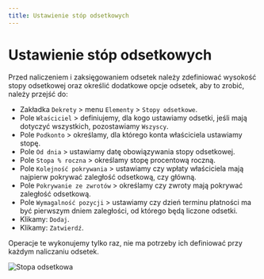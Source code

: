 ```yaml
---
title: Ustawienie stóp odsetkowych
---
```


# Ustawienie stóp odsetkowych

Przed naliczeniem i zaksięgowaniem odsetek należy zdefiniować wysokość stopy odsetkowej oraz określić dodatkowe opcje odsetek, aby to zrobić, należy przejść do:

- Zakładka `Dekrety` > menu `Elementy` > `Stopy odsetkowe`.
- Pole `Właściciel` > definiujemy, dla kogo ustawiamy odsetki, jeśli mają dotyczyć wszystkich, pozostawiamy `Wszyscy`.
- Pole `Podkonto` > określamy, dla którego konta właściciela ustawiamy stopę.
- Pole `Od dnia` > ustawiamy datę obowiązywania stopy odsetkowej.
- Pole `Stopa % roczna` > określamy stopę procentową roczną.
- Pole `Kolejność pokrywania` > ustawiamy czy wpłaty właściciela mają najpierw pokrywać zaległość odsetkową, czy główną.
- Pole `Pokrywanie ze zwrotów` > określamy czy zwroty mają pokrywać zaległość odsetkową.
- Pole `Wymagalność pozycji` > ustawiamy czy dzień terminu płatności ma być pierwszym dniem zaległości, od którego będą liczone odsetki.
- Klikamy: `Dodaj`.
- Klikamy: `Zatwierdź`.

Operacje te wykonujemy tylko raz, nie ma potrzeby ich definiować przy każdym naliczaniu odsetek.

![Stopa odsetkowa](stopaods.gif)